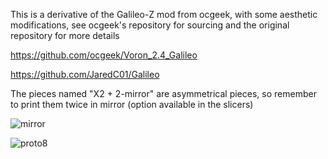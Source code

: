 This is a derivative of the Galileo-Z mod from ocgeek, with some aesthetic modifications, see ocgeek's repository for sourcing and the original repository for more details

https://github.com/ocgeek/Voron_2.4_Galileo

https://github.com/JaredC01/Galileo

The pieces named "X2 + 2-mirror" are asymmetrical pieces, so remember to print them twice in mirror (option available in the slicers)


![mirror](https://user-images.githubusercontent.com/28500698/139139574-14a231d2-5257-46a1-8cce-db8651a609cf.jpg)


![proto8](https://user-images.githubusercontent.com/28500698/138638295-dd56ca95-18eb-4065-8754-3ce0db2169b7.jpg)

